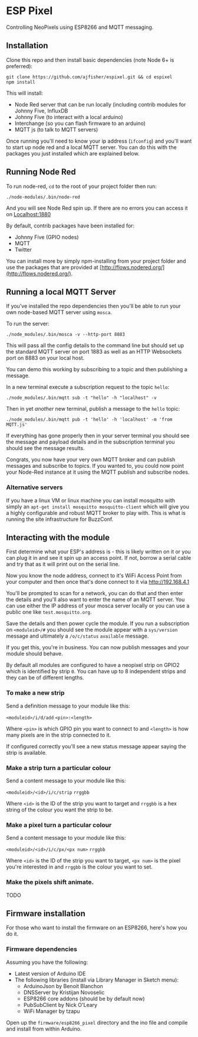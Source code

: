 # ESP Pixel

Controlling NeoPixels using ESP8266 and MQTT messaging.

## Installation

Clone this repo and then install basic dependencies (note Node 6+ is preferred):

```
git clone https://github.com/ajfisher/espixel.git && cd espixel
npm install
```

This will install:

* Node Red server that can be run locally (including contrib modules for Johnny
Five, InfluxDB
* Johnny Five (to interact with a local arduino)
* Interchange (so you can flash firmware to an arduino)
* MQTT js (to talk to MQTT servers)

Once running you'll need to know your ip address (`ifconfig`) and you'll want
to start up node red and a local MQTT server. You can do this with the packages
you just installed which are explained below.

## Running Node Red

To run node-red, `cd` to the root of your project folder then run:

```
./node-modules/.bin/node-red
```

And you will see Node Red spin up. If there are no errors you can access it
on [Localhost:1880](http://127.0.0.1:1880)

By default, contrib packages have been installed for:

* Johnny Five (GPIO nodes)
* MQTT
* Twitter

You can install more by simply npm-installing from your project folder and use
the packages that are provided at [http://flows.nodered.org/](http://flows.nodered.org/).

## Running a local MQTT Server

If you've installed the repo dependencies then you'll be able to run your own
node-based MQTT server using `mosca`.

To run the server:

```
./node_modules/.bin/mosca -v --http-port 8883
```

This will pass all the config details to the command line but should set up
the standard MQTT server on port 1883 as well as an HTTP Websockets port on
8883 on your local host.

You can demo this working by subscribing to a topic and then publishing a message.

In a new terminal execute a subscription request to the topic `hello`:

```
./node_modules/.bin/mqtt sub -t "hello" -h "localhost" -v
```

Then in yet *another* new terminal, publish a message to the `hello` topic:

```
./node_modules/.bin/mqtt pub -t 'hello' -h 'localhost' -m 'from MQTT.js'
```

If everything has gone properly then in your server terminal you should see the
message and payload details and in the subscription terminal you should see
the message results.

Congrats, you now have your very own MQTT broker and can publish messages and
subscribe to topics. If you wanted to, you could now point your Node-Red
instance at it using the MQTT publish and subscribe nodes.

### Alternative servers

If you have a linux VM or linux machine you can install mosquitto
with simply an `apt-get install mosquitto mosquitto-client` which will give you
a highly configurable and robust MQTT broker to play with. This is what is running
the site infrastructure for BuzzConf.

## Interacting with the module

First determine what your ESP's address is - this is likely written on it or
you can plug it in and see it spin up an access point. If not, borrow a serial
cable and try that as it will print out on the serial line.

Now you know the node address, connect to it's WiFi Access Point from your computer
and then once that's done connect to it via http://192.168.4.1

You'll be prompted to scan for a network, you can do that and then enter the
details and you'll also want to enter the name of an MQTT server. You can use
either the IP address of your mosca server locally or you can use a public one
like `test.mosquitto.org`.

Save the details and then power cycle the module. If you run a subscription
on `<moduleid>/#` you should see the module appear with a `sys/version` message
and ultimately a `/o/c/status` `available` message.

If you get this, you're in business. You can now publish messages and your
module should behave.

By default all modules are configured to have a neopixel strip on GPIO2 which is
identified by strip `0`. You can have up to 8 independent strips and they can
be of different lengths.

### To make a new strip

Send a definition message to your module like this:

`<moduleid>/i/d/add` `<pin>:<length>`

Where `<pin>` is which GPIO pin you want to connect to and `<length>` is how many
pixels are in the strip connected to it.

If configured correctly you'll see a new status message appear saying the strip
is available.

### Make a strip turn a particular colour

Send a content message to your module like this:

`<moduleid>/<id>/i/c/strip` `rrggbb`

Where `<id>` is the ID of the strip you want to target and `rrggbb` is a hex
string of the colour you want the strip to be.

### Make a pixel turn a particular colour

Send a content message to your module like this:

`<moduleid>/<id>/i/c/px/<px num>` `rrggbb`

Where `<id>` is the ID of the strip you want to target, `<px num>` is the pixel
you're interested in and `rrggbb` is the colour you want to set.

### Make the pixels shift animate.

TODO



## Firmware installation

For those who want to install the firmware on an ESP8266, here's how you do it.

### Firmware dependencies

Assuming you have the following:

* Latest version of Arduino IDE
* The following libraries (install via Library Manager in Sketch menu):
    * ArduinoJson by Benoit Blanchon
    * DNSServer by Kristijan Novoselic
    * ESP8266 core addons (should be by default now)
    * PubSubClient by Nick O'Leary
    * WiFi Manager by tzapu

Open up the `firmware/esp8266_pixel` directory and the ino file and compile
and install from within Arduino.
